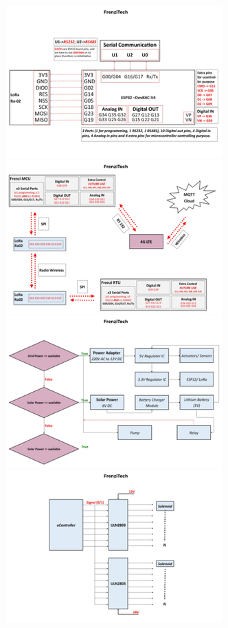 ![M1](https://github.com/frenziopen/FrenziTech/blob/main/Hardware/Methodology/FrenziTechRTU1.jpg) </br>
![M2](https://github.com/frenziopen/FrenziTech/blob/main/Hardware/Methodology/FrenziTechRTU2.jpg) </br>
![M2](https://github.com/frenziopen/FrenziTech/blob/main/Hardware/Methodology/FrenziTechRTU3.jpg) </br>
![M2](https://github.com/frenziopen/FrenziTech/blob/main/Hardware/Methodology/FrenziTechRTU5.jpg) </br>
